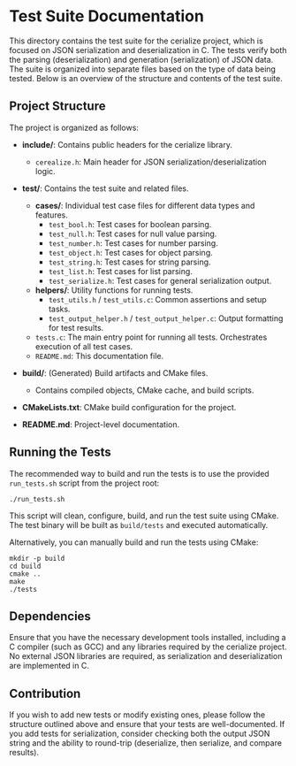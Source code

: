 
# Test Suite Documentation

This directory contains the test suite for the cerialize project, which is focused on JSON serialization and deserialization in C. The tests verify both the parsing (deserialization) and generation (serialization) of JSON data. The suite is organized into separate files based on the type of data being tested. Below is an overview of the structure and contents of the test suite.

## Project Structure

The project is organized as follows:

- **include/**: Contains public headers for the cerialize library.
  - `cerealize.h`: Main header for JSON serialization/deserialization logic.

- **test/**: Contains the test suite and related files.
  - **cases/**: Individual test case files for different data types and features.
    - `test_bool.h`: Test cases for boolean parsing.
    - `test_null.h`: Test cases for null value parsing.
    - `test_number.h`: Test cases for number parsing.
    - `test_object.h`: Test cases for object parsing.
    - `test_string.h`: Test cases for string parsing.
    - `test_list.h`: Test cases for list parsing.
    - `test_serialize.h`: Test cases for general serialization output.
  - **helpers/**: Utility functions for running tests.
    - `test_utils.h` / `test_utils.c`: Common assertions and setup tasks.
    - `test_output_helper.h` / `test_output_helper.c`: Output formatting for test results.
  - `tests.c`: The main entry point for running all tests. Orchestrates execution of all test cases.
  - `README.md`: This documentation file.

- **build/**: (Generated) Build artifacts and CMake files.
  - Contains compiled objects, CMake cache, and build scripts.

- **CMakeLists.txt**: CMake build configuration for the project.
- **README.md**: Project-level documentation.

## Running the Tests

The recommended way to build and run the tests is to use the provided `run_tests.sh` script from the project root:

```
./run_tests.sh
```

This script will clean, configure, build, and run the test suite using CMake. The test binary will be built as `build/tests` and executed automatically.

Alternatively, you can manually build and run the tests using CMake:

```
mkdir -p build
cd build
cmake ..
make
./tests
```

## Dependencies

Ensure that you have the necessary development tools installed, including a C compiler (such as GCC) and any libraries required by the cerialize project. No external JSON libraries are required, as serialization and deserialization are implemented in C.

## Contribution

If you wish to add new tests or modify existing ones, please follow the structure outlined above and ensure that your tests are well-documented. If you add tests for serialization, consider checking both the output JSON string and the ability to round-trip (deserialize, then serialize, and compare results).